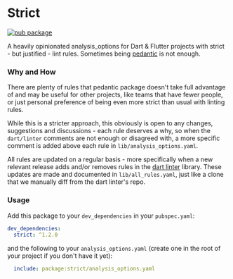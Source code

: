 # Strict

[![pub package](https://img.shields.io/pub/v/strict?style=flat-square)](https://pub.dev/packages/strict)

A heavily opinionated analysis_options for Dart & Flutter projects with strict - but
justified - lint rules. Sometimes being [pedantic](https://github.com/google/pedantic) is not enough.

### Why and How

There are plenty of rules that pedantic package doesn't take full advantage of and may be
useful for other projects, like teams that have fewer people, or just personal preference
of being even more strict than usual with linting rules.

While this is a stricter approach, this obviously is open to any changes, suggestions and
discussions - each rule deserves a why, so when the `dart/linter` comments are not enough or
disagreed with, a more specific comment is added above each rule in `lib/analysis_options.yaml`.

All rules are updated on a regular basis - more specifically when a new relevant release
adds and/or removes rules in the [dart linter](https://github.com/dart-lang/linter) library.
These updates are made and documented in `lib/all_rules.yaml`, just like a clone that we manually
diff from the dart linter's repo.

### Usage

Add this package to your `dev_dependencies` in your `pubspec.yaml`:

```yaml
dev_dependencies:
  strict: ^1.2.0
```

and the following to your `analysis_options.yaml` (create one in the root of your project if you don't
have it yet):

```yaml
  include: package:strict/analysis_options.yaml
```